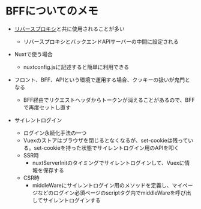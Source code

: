 # BFFについてのメモ

- [リバースプロキシ](https://www.kagoya.jp/howto/network/reverse-proxy/)と共に使用されることが多い
  - リバースプロキシとバックエンドAPIサーバーの中間に設定される

- Nuxtで使う場合
  - nuxtconfig.jsに記述すると簡単に利用できる

- フロント、BFF、APIという環境で運用する場合、クッキーの扱いが鬼門となる
  - BFF経由でリクエストヘッダからトークンが消えることがあるので、BFFで再度セットし直す

- サイレントログイン
  - ログイン永続化手法の一つ
  - Vuexのストアはブラウザを閉じるとなくなるが、set-cookieは残っている。set-cookieを持った状態でサイレントログイン用のAPIを叩く
  - SSR時
    - nuxtServerInitのタイミングでサイレントログインして、Vuexに情報を保存する
  - CSR時
    - middleWareにサイレントログイン用のメソッドを定義し、マイページなどのログイン必須ページのscriptタグ内でmiddleWareを呼び出してサイレントログインする
    
